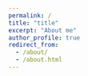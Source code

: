 ```yaml
---
permalink: /
title: "title"
excerpt: "About me"
author_profile: true
redirect_from: 
  - /about/
  - /about.html
---
```


